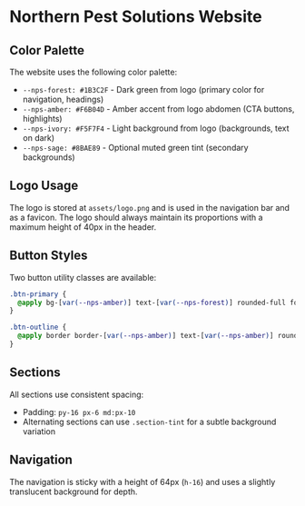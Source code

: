 # Northern Pest Solutions Website

## Color Palette

The website uses the following color palette:

- `--nps-forest: #1B3C2F` - Dark green from logo (primary color for navigation, headings)
- `--nps-amber: #F6B04D` - Amber accent from logo abdomen (CTA buttons, highlights)
- `--nps-ivory: #F5F7F4` - Light background from logo (backgrounds, text on dark)
- `--nps-sage: #8BAE89` - Optional muted green tint (secondary backgrounds)

## Logo Usage

The logo is stored at `assets/logo.png` and is used in the navigation bar and as a favicon. The logo should always maintain its proportions with a maximum height of 40px in the header.

## Button Styles

Two button utility classes are available:

```css
.btn-primary {
  @apply bg-[var(--nps-amber)] text-[var(--nps-forest)] rounded-full font-semibold px-5 py-2 hover:bg-[var(--nps-amber)]/90 transition;
}

.btn-outline {
  @apply border border-[var(--nps-amber)] text-[var(--nps-amber)] rounded-full font-semibold px-5 py-2 hover:bg-[var(--nps-amber)]/10 transition;
}
```

## Sections

All sections use consistent spacing:
- Padding: `py-16 px-6 md:px-10`
- Alternating sections can use `.section-tint` for a subtle background variation

## Navigation

The navigation is sticky with a height of 64px (`h-16`) and uses a slightly translucent background for depth.
